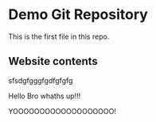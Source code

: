 # Demo Git Repository

This is the first file in this repo.

## Website contents

sfsdgfgggfgdfgfgfg

Hello Bro whaths up!!!

YOOOOOOOOOOOOOOOOOOO!